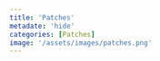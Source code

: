 ```yaml
---
title: 'Patches'
metadate: 'hide'
categories: [Patches]
image: '/assets/images/patches.png'
---
```

